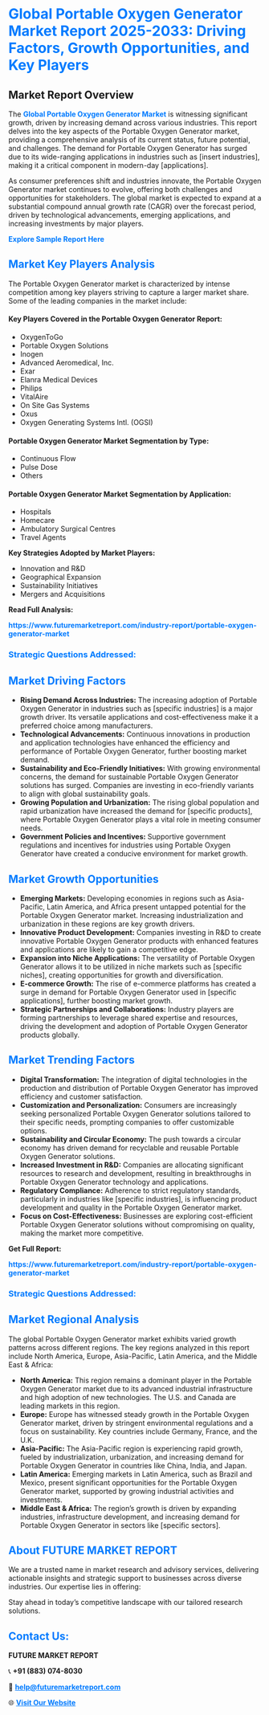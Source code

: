 <h1 style="color: #007BFF;">Global Portable Oxygen Generator Market Report 2025-2033: Driving Factors, Growth Opportunities, and Key Players</h1>

<section id="overview">
<h2>Market Report Overview</h2>
<p>The <a href="https://www.futuremarketreport.com/industry-report/portable-oxygen-generator-market" style="color: #007BFF; text-decoration: none;"><strong>Global Portable Oxygen Generator Market</strong></a> is witnessing significant growth, driven by increasing demand across various industries. This report delves into the key aspects of the Portable Oxygen Generator market, providing a comprehensive analysis of its current status, future potential, and challenges. The demand for Portable Oxygen Generator has surged due to its wide-ranging applications in industries such as [insert industries], making it a critical component in modern-day [applications].</p>
<p>As consumer preferences shift and industries innovate, the Portable Oxygen Generator market continues to evolve, offering both challenges and opportunities for stakeholders. The global market is expected to expand at a substantial compound annual growth rate (CAGR) over the forecast period, driven by technological advancements, emerging applications, and increasing investments by major players.</p>
</section>

<section id="overview">
<p><a href="https://www.futuremarketreport.com/request-sample/reportId=87066" style="color: #007BFF; text-decoration: none;"><strong>Explore Sample Report Here</strong></a></p>
</section>

<section id="key-players">
<h2 style="color: #007BFF;">Market Key Players Analysis</h2>
<p>The Portable Oxygen Generator market is characterized by intense competition among key players striving to capture a larger market share. Some of the leading companies in the market include:</p>
<h4>Key Players Covered in the Portable Oxygen Generator Report:</h4>
<ul><li>OxygenToGo</li><li>Portable Oxygen Solutions</li><li>Inogen</li><li>Advanced Aeromedical, Inc.</li><li>Exar</li><li>Elanra Medical Devices</li><li>Philips</li><li>VitalAire</li><li>On Site Gas Systems</li><li>Oxus</li><li>Oxygen Generating Systems Intl. (OGSI)</li></ul>
<h4>Portable Oxygen Generator Market Segmentation by Type:</h4>
<ul><li>Continuous Flow</li><li>Pulse Dose</li><li>Others</li></ul>

<h4>Portable Oxygen Generator Market Segmentation by Application:</h4>
<ul><li>Hospitals</li><li>Homecare</li><li>Ambulatory Surgical Centres</li><li>Travel Agents</li></ul>
<p><strong>Key Strategies Adopted by Market Players:</strong></p>
<ul>
<li>Innovation and R&D</li>
<li>Geographical Expansion</li>
<li>Sustainability Initiatives</li>
<li>Mergers and Acquisitions</li>
</ul>
</section>

<section>
<p><strong>Read Full Analysis: </strong></p><a href="https://www.futuremarketreport.com/industry-report/portable-oxygen-generator-market" style="color: #007BFF; text-decoration: none;"><strong>https://www.futuremarketreport.com/industry-report/portable-oxygen-generator-market</strong></a>
<h3 style="color: #007BFF;">Strategic Questions Addressed:</h3>
</section>

<section id="driving-factors">
<h2 style="color: #007BFF;">Market Driving Factors</h2>
<ul>
<li><strong>Rising Demand Across Industries:</strong> The increasing adoption of Portable Oxygen Generator in industries such as [specific industries] is a major growth driver. Its versatile applications and cost-effectiveness make it a preferred choice among manufacturers.</li>
<li><strong>Technological Advancements:</strong> Continuous innovations in production and application technologies have enhanced the efficiency and performance of Portable Oxygen Generator, further boosting market demand.</li>
<li><strong>Sustainability and Eco-Friendly Initiatives:</strong> With growing environmental concerns, the demand for sustainable Portable Oxygen Generator solutions has surged. Companies are investing in eco-friendly variants to align with global sustainability goals.</li>
<li><strong>Growing Population and Urbanization:</strong> The rising global population and rapid urbanization have increased the demand for [specific products], where Portable Oxygen Generator plays a vital role in meeting consumer needs.</li>
<li><strong>Government Policies and Incentives:</strong> Supportive government regulations and incentives for industries using Portable Oxygen Generator have created a conducive environment for market growth.</li>
</ul>
</section>

<section id="growth-opportunities">
<h2 style="color: #007BFF;">Market Growth Opportunities</h2>
<ul>
<li><strong>Emerging Markets:</strong> Developing economies in regions such as Asia-Pacific, Latin America, and Africa present untapped potential for the Portable Oxygen Generator market. Increasing industrialization and urbanization in these regions are key growth drivers.</li>
<li><strong>Innovative Product Development:</strong> Companies investing in R&D to create innovative Portable Oxygen Generator products with enhanced features and applications are likely to gain a competitive edge.</li>
<li><strong>Expansion into Niche Applications:</strong> The versatility of Portable Oxygen Generator allows it to be utilized in niche markets such as [specific niches], creating opportunities for growth and diversification.</li>
<li><strong>E-commerce Growth:</strong> The rise of e-commerce platforms has created a surge in demand for Portable Oxygen Generator used in [specific applications], further boosting market growth.</li>
<li><strong>Strategic Partnerships and Collaborations:</strong> Industry players are forming partnerships to leverage shared expertise and resources, driving the development and adoption of Portable Oxygen Generator products globally.</li>
</ul>
</section>

<section id="trending-factors">
<h2 style="color: #007BFF;">Market Trending Factors</h2>
<ul>
<li><strong>Digital Transformation:</strong> The integration of digital technologies in the production and distribution of Portable Oxygen Generator has improved efficiency and customer satisfaction.</li>
<li><strong>Customization and Personalization:</strong> Consumers are increasingly seeking personalized Portable Oxygen Generator solutions tailored to their specific needs, prompting companies to offer customizable options.</li>
<li><strong>Sustainability and Circular Economy:</strong> The push towards a circular economy has driven demand for recyclable and reusable Portable Oxygen Generator solutions.</li>
<li><strong>Increased Investment in R&D:</strong> Companies are allocating significant resources to research and development, resulting in breakthroughs in Portable Oxygen Generator technology and applications.</li>
<li><strong>Regulatory Compliance:</strong> Adherence to strict regulatory standards, particularly in industries like [specific industries], is influencing product development and quality in the Portable Oxygen Generator market.</li>
<li><strong>Focus on Cost-Effectiveness:</strong> Businesses are exploring cost-efficient Portable Oxygen Generator solutions without compromising on quality, making the market more competitive.</li>
</ul>
</section>

<section>
<p><strong>Get Full Report: </strong></p><a href="https://www.futuremarketreport.com/industry-report/portable-oxygen-generator-market" style="color: #007BFF; text-decoration: none;"><strong>https://www.futuremarketreport.com/industry-report/portable-oxygen-generator-market</strong></a>
<h3 style="color: #007BFF;">Strategic Questions Addressed:</h3>
</section>


<section id="regional-analysis">
<h2 style="color: #007BFF;">Market Regional Analysis</h2>
<p>The global Portable Oxygen Generator market exhibits varied growth patterns across different regions. The key regions analyzed in this report include North America, Europe, Asia-Pacific, Latin America, and the Middle East & Africa:</p>
<ul>
<li><strong>North America:</strong> This region remains a dominant player in the Portable Oxygen Generator market due to its advanced industrial infrastructure and high adoption of new technologies. The U.S. and Canada are leading markets in this region.</li>
<li><strong>Europe:</strong> Europe has witnessed steady growth in the Portable Oxygen Generator market, driven by stringent environmental regulations and a focus on sustainability. Key countries include Germany, France, and the U.K.</li>
<li><strong>Asia-Pacific:</strong> The Asia-Pacific region is experiencing rapid growth, fueled by industrialization, urbanization, and increasing demand for Portable Oxygen Generator in countries like China, India, and Japan.</li>
<li><strong>Latin America:</strong> Emerging markets in Latin America, such as Brazil and Mexico, present significant opportunities for the Portable Oxygen Generator market, supported by growing industrial activities and investments.</li>
<li><strong>Middle East & Africa:</strong> The region’s growth is driven by expanding industries, infrastructure development, and increasing demand for Portable Oxygen Generator in sectors like [specific sectors].</li>
</ul>
</section>

<footer>
<h2 style="color: #007BFF;">About FUTURE MARKET REPORT</h2>
<p>We are a trusted name in market research and advisory services, delivering actionable insights and strategic support to businesses across diverse industries. Our expertise lies in offering:</p>

<p>Stay ahead in today’s competitive landscape with our tailored research solutions.</p>

<h2 style="color: #007BFF;">Contact Us:</h2>
<p><strong>FUTURE MARKET REPORT</strong></p>
<p>📞 <strong>+91 (883) 074-8030</strong></p>
<p>📧 <strong><a href="mailto:help@futuremarketreport.com" style="color: #007BFF;">help@futuremarketreport.com</a></strong></p>
<p>🌐 <strong><a href="https://www.futuremarketreport.com/" style="color: #007BFF;">Visit Our Website</a></strong></p>
</footer>